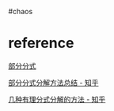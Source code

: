 #chaos 


# reference
[部分分式](https://www.shuxuele.com/algebra/partial-fractions.html)

[部分分式分解方法总结 - 知乎](https://zhuanlan.zhihu.com/p/400028405)

[几种有理分式分解的方法 - 知乎](https://zhuanlan.zhihu.com/p/69471608)


